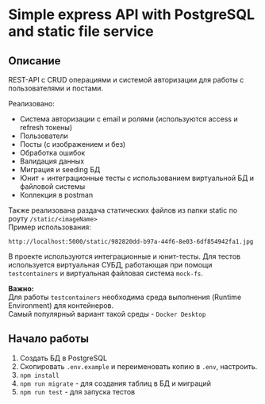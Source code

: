 # Simple express API with PostgreSQL and static file service

## Описание

REST-API с CRUD операциями и системой авторизации для работы с пользователями и постами.<br>

Реализовано:

- Система авторизации с email и ролями (используются access и refresh токены)
- Пользователи
- Посты (с изображением и без)
- Обработка ошибок
- Валидация данных
- Миграция и seeding БД
- Юнит + интеграционные тесты с использованием виртуальной БД и файловой системы
- Коллекция в postman

Также реализована раздача статических файлов из папки static по роуту `/static/<imageName>`<br>
Пример использования:

```
http://localhost:5000/static/982820dd-b97a-44f6-8e03-6df854942fa1.jpg
```

В проекте используются интеграционные и юнит-тесты. Для тестов используется виртуальная СУБД, работающая при помощи `testcontainers` и виртуальная файловая система `mock-fs`.<br>

**Важно:**<br>
Для работы `testcontainers` необходима среда выполнения (Runtime Environment) для контейнеров.<br>
Самый популярный вариант такой среды - `Docker Desktop`

## Начало работы

1. Создать БД в PostgreSQL
2. Скопировать `.env.example` и переименовать копию в `.env`, настроить.
3. `npm install`
4. `npm run migrate` - для создания таблиц в БД и миграций
5. `npm run test` - для запуска тестов
